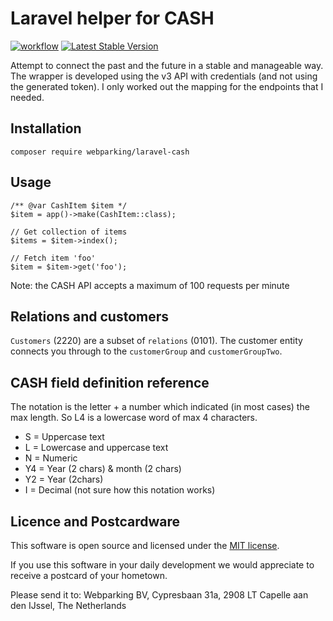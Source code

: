 # Laravel helper for CASH
[![workflow](https://github.com/webparking/laravel-cash/actions/workflows/php.yml/badge.svg)](https://github.com/webparking/laravel-cash)
[![Latest Stable Version](http://poser.pugx.org/webparking/laravel-cash/v)](https://packagist.org/packages/webparking/laravel-cash)

Attempt to connect the past and the future in a stable and manageable way. The wrapper is developed using the v3 API with credentials (and not using the generated token). I only worked out the mapping for the endpoints that I needed.   

## Installation
```
composer require webparking/laravel-cash
```

## Usage 
    /** @var CashItem $item */
    $item = app()->make(CashItem::class);
    
    // Get collection of items   
    $items = $item->index(); 

    // Fetch item 'foo'   
    $item = $item->get('foo'); 
    
Note: the CASH API accepts a maximum of 100 requests per minute
    
## Relations and customers
`Customers` (2220) are a subset of `relations` (0101). The customer entity connects you through to the `customerGroup` and `customerGroupTwo`.  

## CASH field definition reference
The notation is the letter + a number which indicated (in most cases) the max length. So L4 is a lowercase word of max 4 characters.

- S = Uppercase text
- L = Lowercase and uppercase text
- N = Numeric
- Y4 = Year (2 chars) & month (2 chars)
- Y2 = Year (2chars)
- I = Decimal (not sure how this notation works)

## Licence and Postcardware
This software is open source and licensed under the [MIT license](LICENSE.md).

If you use this software in your daily development we would appreciate to receive a postcard of your hometown.

Please send it to: Webparking BV, Cypresbaan 31a, 2908 LT Capelle aan den IJssel, The Netherlands
